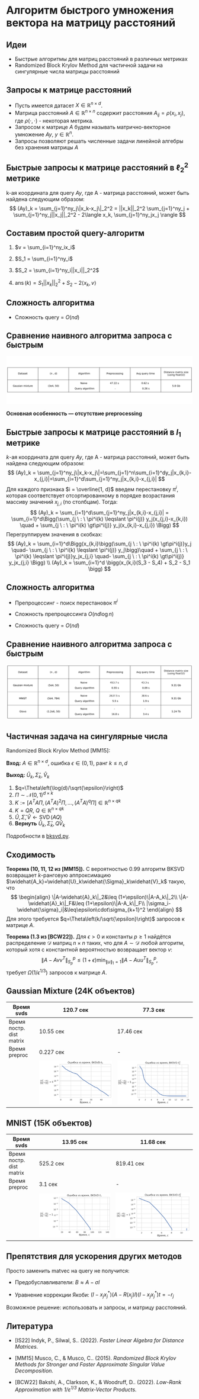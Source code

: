 # Алгоритм быстрого умножения вектора на матрицу расстояний

## Идеи

- Быстрые алгоритмы для матриц расстояний в различных метриках
- Randomized Block Krylov Method для частичной задачи на сингулярные числа матрицы расстояний

## Запросы к матрице расстояний

- Пусть имеется датасет $X\in\mathbb{R}^{n\times d}$. 
- Матрица расстояний $A\in\mathbb{R}^{n\times n}$ содержит расстояния $A_{ij}=\rho(x_i,x_j)$, где $\rho(\cdot,\cdot)$ - некоторая метрика.
- Запросом к матрице $A$ будем называть матрично-векторное умножение $Ay,\ y\in\mathbb{R}^n$.
- Запросы позволяют решать численные задачи линейной алгебры без хранения матрицы $A$

## Быстрые запросы к матрице расстояний в $\ell_2^2$ метрике
k-ая координата для query $Ay$, где A - матрица расстояний, может быть найдена следующим образом:
$$
(Ay)_k = \sum_{j=1}^ny_j\|x_k-x_j\|_2^2 = ||x_k||_2^2 \sum_{j=1}^ny_j + \sum_{j=1}^ny_j||x_j||_2^2 - 2\langle x_k, \sum_{j=1}^ny_jx_j  \rangle
$$


## Составим простой query-алгоритм 
1) $v =  \sum_{i=1}^ny_ix_i$

2) $S_1 = \sum_{i=1}^ny_i$ 

3) $S_2 = \sum_{i=1}^ny_i||x_i||_2^2$

4) $\operatorname{ans}(k) = S_1||x_k||_2^2 + S_2 - 2\langle x_k, v\rangle$

## Сложность алгоритма
- Сложность query = $O(nd)$ 

## Сравнение наивного алгоритма запроса с быстрым
![word](pics/table2.svg)

**Основная особенность — отсутствие preprocessing**

## Быстрые запросы к матрице расстояний в $l_1$ метрике
$k$-ая координата для query $Ay$, где A - матрица расстояний, может быть найдена следующим образом:
$$
(Ay)_k = \sum_{j=1}^ny_j\|x_k-x_j\|=\sum_{j=1}^n\sum_{i=1}^dy_j|x_{k,i}-x_{j,i}|=\sum_{i=1}^d\sum_{j=1}^ny_j|x_{k,i}-x_{j,i}|
$$
Для каждого признака $i = \overline{1, d}$ введем перестановку $\pi ^ i$, которая соответствует отсортированному в порядке возрастания массиву значений $x_{j,i}$ (по столбцам). Тогда: 
$$
(Ay)_k = \sum_{i=1}^d\sum_{j=1}^ny_j|x_{k,i}-x_{j,i}| = \sum_{i=1}^d\Bigg(\sum_{j \ : \ \pi^i(k) \leqslant \pi^i(j)} y_j(x_{j,i}-x_{k,i})  \quad + \sum_{j \ : \ \pi^i(k) \gt\pi^i(j)} y_j(x_{k,i}-x_{j,i}) \Bigg)
$$
Перегруппируем значения в скобках:
$$
(Ay)_k = \sum_{i=1}^d\Bigg(x_{k,i}\bigg(\sum_{j \ : \ \pi^i(k) \gt\pi^i(j)}y_j \quad- \sum_{j \ : \ \pi^i(k) \leqslant \pi^i(j)} y_j\bigg)\quad + \sum_{j \ : \ \pi^i(k) \leqslant \pi^i(j)}y_jx_{j,i} \quad- \sum_{j \ : \ \pi^i(k) \gt\pi^i(j)} y_jx_{j,i} \Bigg) \\ 
(Ay)_k = \sum_{i=1}^d \bigg(x_{k,i}(S_3 - S_4) + S_2 - S_1 \bigg)
$$
## Сложность алгоритма

- Препроцессинг - поиск перестановок $\pi^i$

- Cложность препроцессинга $O(nd\log n)$

- Cложность query = $O(nd)$

## Сравнение наивного алгоритма запроса с быстрым
![word](pics/table1.svg)

## Частичная задача на сингулярные числа

Randomized Block Krylov Method [MM15]:

**Вход:** $A\in\mathbb{R}^{n\times d}$, ошибка $\epsilon\in(0,1)$, ранг $k\leq n,d$

**Выход:** $\widehat{U}_k, \widehat{\Sigma}_k, \widehat{V}_k$

1. $q=\Theta\left(\log(d)/\sqrt{\epsilon}\right)$
2. $\Pi\sim\mathcal{N}(0,1)^{d\times k}$
3. $K:=[A^TA\Pi, (A^TA)^2\Pi, \ldots, (A^TA)^q\Pi]\in\mathbb{R}^{n\times qk}$
4. $K=QR,\ Q\in\mathbb{R}^{n\times qk}$
5. $\widehat{U},\widehat{\Sigma},\widehat{V}\leftarrow \operatorname{SVD}(AQ)$
6. **Вернуть** $\widehat{U}_k, \widehat{\Sigma}_k, Q\widehat{V}_k$

Подробности в [bksvd.py](https://github.com/voorhs/mq-bksvd/blob/main/code/bksvd.py).

## Сходимость

**Теорема (10, 11, 12 из [MM15]).** С вероятностью $0.99$ алгоритм BKSVD возвращает $k$-ранговую аппроксимацию $\widehat{A_k}=\widehat{U}_k\widehat{\Sigma}_k\widehat{V}_k$ такую, что
$$
\begin{align}
\|A-\widehat{A}_k\|_2&\leq (1+\epsilon)\|A-A_k\|_2\\
\|A-\widehat{A}_k\|_F&\leq (1+\epsilon)\|A-A_k\|_F\\
|\sigma_i-\widehat{\sigma}_i|&\leq\epsilon\cdot\sigma_{k+1}^2
\end{align}
$$
Для этого требуется $q=\Theta\left(k/\sqrt{\epsilon}\right)$ запросов к матрице $A$.

**Теорема (1.3 из [BCW22]).** Для $\epsilon>0$ и константы $p\ge1$ найдётся распределение $\mathcal{D}$ матриц $n\times n$ таких, что для $A\sim\mathcal{D}$ любой алгоритм, который хотя с константной вероятностью возвращает вектор $v:$
$$
\|A-Avv^T\|^p_{S_p}\leq(1+\epsilon)\min_{\|u\|_1=1}\|A-Auu^T\|^p_{S_p},
$$
требует $\Omega(1/\epsilon^{1/3})$ запросов к матрице $A$.

##  Gaussian Mixture (24K объектов)

| Время svds                       | 120.7 сек | 77.3 сек  |
| -------------------------------- | --------- | --------- |
| Время постр. dist matrix | 10.55 сек | 17.46 сек |
| Время preproc              | 0.227 сек | -         |
|                                  | <img src='pics/l1_gaus_mixture.svg' style="zoom:110%"/> | <img src='pics/l2_gaus_mixture.svg' style="zoom:110%"/> |


##  MNIST (15K объектов)

| Время svds                       | 13.95 сек | 11.68 сек  |
| -------------------------------- | --------- | --------- |
| Время постр. dist matrix | 525.2 сек | 819.41 сек |
| Время preproc              | 3.1 сек | -         |
|                                  | <img src='pics/l1_mnist.svg' style="zoom:110%"/> | <img src='pics/l2_mnist.svg' style="zoom:110%"/> |

## Препятствия для ускорения других методов

Просто заменить matvec на query не получится:

- Предобуславливатели: $B\approx A-\sigma I$

- Уравнение коррекции Якоби: $(I-x_jx_j^*)(A-R(x_j)I)(I-x_jx_j^*)t=-r_j$ 

Возможное решение: использовать и запросы, и матрицу расстояний.


## Литература

- [IS22] Indyk, P., Silwal, S.. (2022). *Faster Linear Algebra for Distance Matrices.*

- [MM15] Musco, C., & Musco, C.. (2015). *Randomized Block Krylov Methods for Stronger and Faster Approximate Singular Value Decomposition.*
- [BCW22] Bakshi, A., Clarkson, K., & Woodruff, D.. (2022). *Low-Rank Approximation with $1/ε^{1/3}$ Matrix-Vector Products.*
